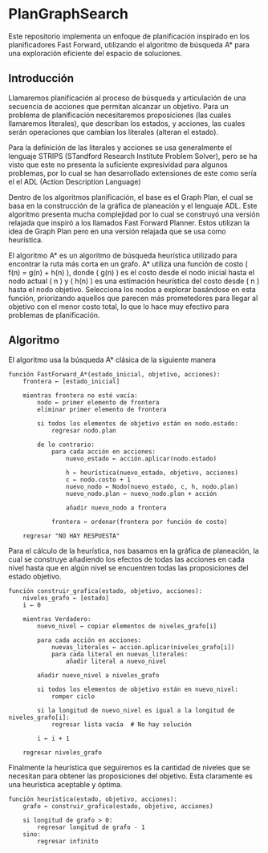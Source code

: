 # PlanGraphSearch
Este repositorio implementa un enfoque de planificación inspirado en los planificadores Fast Forward, utilizando el algoritmo de búsqueda A* para una exploración eficiente del espacio de soluciones.

## Introducción
Llamaremos planificación al proceso de búsqueda y articulación de una secuencia de acciones que permitan alcanzar un objetivo.
Para un problema de planificación necesitaremos proposiciones (las cuales llamaremos literales), que describan los estados, y acciones, las cuales serán operaciones que cambian los literales (alteran el estado). 

Para la definición de las literales y acciones se usa generalmente el lenguaje STRIPS (STandford Research Institute Problem Solver), pero se ha visto que este no presenta la suficiente expresividad para algunos problemas, por lo cual se han desarrollado extensiones de este como sería el el ADL (Action Description Language)

Dentro de los algoritmos planificación, el base es el Graph Plan, el cual se basa en la construcción de la gráfica de planeación y el lenguaje ADL. Este algoritmo presenta mucha complejidad por lo cual se construyó una versión relajada que inspiró a los llamados Fast Forward Planner. Estos utilizan la idea de Graph Plan pero en una versión relajada que se usa como heurística.

El algoritmo A* es un algoritmo de búsqueda heurística utilizado para encontrar la ruta más corta en un grafo. A* utiliza una función de costo \( f(n) = g(n) + h(n) \), donde \( g(n) \) es el costo desde el nodo inicial hasta el nodo actual \( n \) y \( h(n) \) es una estimación heurística del costo desde \( n \) hasta el nodo objetivo. Selecciona los nodos a explorar basándose en esta función, priorizando aquellos que parecen más prometedores para llegar al objetivo con el menor costo total, lo que lo hace muy efectivo para problemas de planificación.

## Algoritmo
El algoritmo usa la búsqueda A* clásica de la siguiente manera
```
función FastForward_A*(estado_inicial, objetivo, acciones):
    frontera ← [estado_inicial]
    
    mientras frontera no esté vacía:
        nodo ← primer elemento de frontera
        eliminar primer elemento de frontera
        
        si todos los elementos de objetivo están en nodo.estado:
            regresar nodo.plan
            
        de lo contrario:
            para cada acción en acciones:
                nuevo_estado ← acción.aplicar(nodo.estado)
                
                h ← heurística(nuevo_estado, objetivo, acciones)
                c ← nodo.costo + 1
                nuevo_nodo ← Nodo(nuevo_estado, c, h, nodo.plan)
                nuevo_nodo.plan ← nuevo_nodo.plan + acción
                    
                añadir nuevo_nodo a frontera
            
            frontera ← ordenar(frontera por función de costo)
            
    regresar "NO HAY RESPUESTA"
```
Para el cálculo de la heurística, nos basamos en la gráfica de planeación, la cual se construye añadiendo los efectos de todas las acciones en cada nivel hasta que en algún nivel se encuentren todas las proposiciones del estado objetivo.
```
función construir_grafica(estado, objetivo, acciones):
    niveles_grafo ← [estado]
    i ← 0
    
    mientras Verdadero:
        nuevo_nivel ← copiar elementos de niveles_grafo[i]
        
        para cada acción en acciones:
            nuevas_literales ← acción.aplicar(niveles_grafo[i])
            para cada literal en nuevas_literales:
                añadir literal a nuevo_nivel
        
        añadir nuevo_nivel a niveles_grafo
        
        si todos los elementos de objetivo están en nuevo_nivel:
            romper ciclo
        
        si la longitud de nuevo_nivel es igual a la longitud de niveles_grafo[i]:
            regresar lista vacía  # No hay solución
        
        i ← i + 1
    
    regresar niveles_grafo
```
Finalmente la heurística que seguiremos es la cantidad de niveles que se necesitan para obtener las proposiciones del objetivo. Esta claramente es una heurística aceptable y óptima.
```
función heurística(estado, objetivo, acciones):
    grafo ← construir_grafica(estado, objetivo, acciones)
    
    si longitud de grafo > 0:
        regresar longitud de grafo - 1
    sino:
        regresar infinito
```